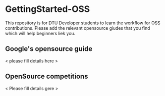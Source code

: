 # GettingStarted-OSS
This repository is for DTU Developer students to learn the workflow for OSS contributions.
Please add the relevant opensource giudes that you find which will help beginners liek you.

## Google's opensource guide
 < please fill details here >

## OpenSource competitions
  < Please fill details gere >
  